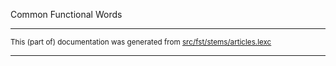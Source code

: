Common Functional Words

* * *

<small>This (part of) documentation was generated from [src/fst/stems/articles.lexc](https://github.com/giellalt/lang-gle/blob/main/src/fst/stems/articles.lexc)</small>

---

